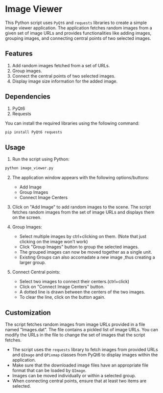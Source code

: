 # Image Viewer

This Python script uses `PyQt6` and `requests` libraries to create a simple image viewer application. The application fetches random images from a given set of image URLs and provides functionalities like adding images, grouping images, and connecting central points of two selected images.

## Features

1. Add random images fetched from a set of URLs.
2. Group images.
3. Connect the central points of two selected images.
4. Display image size information for the added image.

## Dependencies

1. PyQt6
2. Requests

You can install the required libraries using the following command:

```bash
pip install PyQt6 requests
```

## Usage

1. Run the script using Python:

```bash
python image_viewer.py
```

2. The application window appears with the following options/buttons:

    - Add Image
    - Group Images
    - Connect Image Centers

3. Click on "Add Image" to add random images to the scene. The script fetches random images from the set of image URLs and displays them on the screen.

4. Group Images:

    - Select multiple images by ctrl+clicking on them. (Note that just clicking on the image won't work)
    - Click "Group Images" button to group the selected images.
    - The grouped images can now be moved together as a single unit.
    - Existing Groups can also accomadate a new image ,thus creating a larger group.

5. Connect Central points:

    - Select two images to connect their centers.(ctrl+click)
    - Click on "Connect Image Centers" button.
    - A dotted line is drawn between the centers of the two images.
    - To clear the line, click on the button again.

## Customization

The script fetches random images from image URLs provided in a file named "Images.dat". The file contains a pickled list of image URLs. You can modify the URLs in the file to change the set of images that the script fetches.


- The script uses the `requests` library to fetch images from provided URLs and `QImage` and `QPixmap` classes from PyQt6 to display images within the application.
- Make sure that the downloaded image files have an appropriate file format that can be loaded by `QImage`.
- Images can be moved individually or within a selected group.
- When connecting central points, ensure that at least two items are selected.
